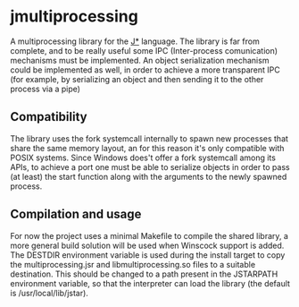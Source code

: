 # jmultiprocessing
A multiprocessing library for the [J*](https://github.com/bamless/jstar) language.
The library is far from complete, and to be really useful some IPC (Inter-process comunication) mechanisms must be implemented.
An object serialization mechanism could be implemented as well, in order to achieve a more transparent IPC (for example, by serializing an object and then sending it to the other process via a pipe) 

## Compatibility
The library uses the fork systemcall internally to spawn new processes that share the same memory layout, an for this reason it's only compatible with POSIX systems. Since Windows does't offer a fork systemcall among its APIs, to achieve a port one must be able to serialize objects in order to pass (at least) the start function along with the arguments to the newly spawned process.

## Compilation and usage
For now the project uses a minimal Makefile to compile the shared library, a more general build solution will be used when Winscock support is added. The DESTDIR environment variable is used during the install target to copy the multiprocessing.jsr and libmultiprocessing.so files to a suitable destination. This should be changed to a path present in the JSTARPATH environment variable, so that the interpreter can load the library (the default is /usr/local/lib/jstar).
